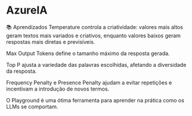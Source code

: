 # AzureIA
📚 Aprendizados
Temperature controla a criatividade: valores mais altos geram textos mais variados e criativos, enquanto valores baixos geram respostas mais diretas e previsíveis.

Max Output Tokens define o tamanho máximo da resposta gerada.

Top P ajusta a variedade das palavras escolhidas, afetando a diversidade da resposta.

Frequency Penalty e Presence Penalty ajudam a evitar repetições e incentivam a introdução de novos termos.

O Playground é uma ótima ferramenta para aprender na prática como os LLMs se comportam.
